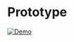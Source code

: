 # Prototype

[![Demo](http://img.youtube.com/vi/isqsFLUmtCM/0.jpg)](http://www.youtube.com/watch?v=isqsFLUmtCM "FCA Prototype Demo")